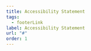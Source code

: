 ```yaml
---
title: Accessibility Statement
tags:
  - footerLink
label: Accessibility Statement
url: "#"
order: 1
---
```

